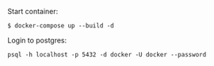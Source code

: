 Start container:
```
$ docker-compose up --build -d
```

Login to postgres:
```
psql -h localhost -p 5432 -d docker -U docker --password
```